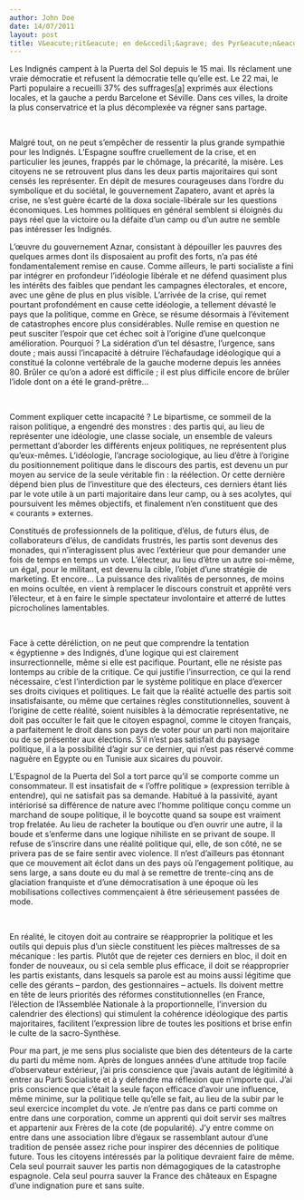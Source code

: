 ```yaml
---
author: John Doe
date: 14/07/2011
layout: post
title: V&eacute;rit&eacute; en de&ccedil;&agrave; des Pyr&eacute;n&eacute;es.doc
---
```

Les Indignés campent à la Puerta del Sol depuis le 15 mai. Ils réclament une vraie démocratie et refusent la démocratie telle qu’elle est. Le 22 mai, le Parti populaire a recueilli 37% des suffrages[[a]](#cmnt1) exprimés aux élections locales, et la gauche a perdu Barcelone et Séville. Dans ces villes, la droite la plus conservatrice et la plus décomplexée va régner sans partage. 

 

Malgré tout, on ne peut s’empêcher de ressentir la plus grande sympathie pour les Indignés. L’Espagne souffre cruellement de la crise, et en particulier les jeunes, frappés par le chômage, la précarité, la misère. Les citoyens ne se retrouvent plus dans les deux partis majoritaires qui sont censés les représenter. En dépit de mesures courageuses dans l’ordre du symbolique et du sociétal, le gouvernement Zapatero, avant et après la crise, ne s’est guère écarté de la doxa sociale-libérale sur les questions économiques. Les hommes politiques en général semblent si éloignés du pays réel que la victoire ou la défaite d’un camp ou d’un autre ne semble pas intéresser les Indignés. 

L’œuvre du gouvernement Aznar, consistant à dépouiller les pauvres des quelques armes dont ils disposaient au profit des forts, n’a pas été fondamentalement remise en cause. Comme ailleurs, le parti socialiste a fini par intégrer en profondeur l’idéologie libérale et ne défend quasiment plus les intérêts des faibles que pendant les campagnes électorales, et encore, avec une gêne de plus en plus visible. L’arrivée de la crise, qui remet pourtant profondément en cause cette idéologie, a tellement dévasté le pays que la politique, comme en Grèce, se résume désormais à l’évitement de catastrophes encore plus considérables. Nulle remise en question ne peut susciter l’espoir que cet échec soit à l’origine d’une quelconque amélioration. Pourquoi ? La sidération d’un tel désastre, l’urgence, sans doute ; mais aussi l’incapacité à détruire l’échafaudage idéologique qui a constitué la colonne vertébrale de la gauche moderne depuis les années 80. Brûler ce qu’on a adoré est difficile ; il est plus difficile encore de brûler l’idole dont on a été le grand-prêtre...

 

Comment expliquer cette incapacité ? Le bipartisme, ce sommeil de la raison politique, a engendré des monstres : des partis qui, au lieu de représenter une idéologie, une classe sociale, un ensemble de valeurs permettant d’aborder les différents enjeux politiques, ne représentent plus qu’eux-mêmes. L’idéologie, l’ancrage sociologique, au lieu d’être à l’origine du positionnement politique dans le discours des partis, est devenu un pur moyen au service de la seule véritable fin : la réélection. Or cette dernière dépend bien plus de l’investiture que des électeurs, ces derniers étant liés par le vote utile à un parti majoritaire dans leur camp, ou à ses acolytes, qui poursuivent les mêmes objectifs, et finalement n’en constituent que des « courants » externes.

Constitués de professionnels de la politique, d’élus, de futurs élus, de collaborateurs d’élus, de candidats frustrés, les partis sont devenus des monades, qui n’interagissent plus avec l’extérieur que pour demander une fois de temps en temps un vote. L’électeur, au lieu d’être un autre soi-même, un égal, pour le militant, est devenu la cible, l’objet d’une stratégie de marketing. Et encore… La puissance des rivalités de personnes, de moins en moins ocultée, en vient à remplacer le discours construit et apprêté vers l’électeur, et à en faire le simple spectateur involontaire et atterré de luttes picrocholines lamentables. 

 

Face à cette déréliction, on ne peut que comprendre la tentation « égyptienne » des Indignés, d’une logique qui est clairement insurrectionnelle, même si elle est pacifique. Pourtant, elle ne résiste pas lontemps au crible de la critique. Ce qui justifie l’insurrection, ce qui la rend nécessaire, c’est l’interdiction par le système politique en place d’exercer ses droits civiques et politiques. Le fait que la réalité actuelle des partis soit insatisfaisante, ou même que certaines règles constitutionnelles, souvent à l’origine de cette réalité, soient nuisibles à la démocratie représentative, ne doit pas occulter le fait que le citoyen espagnol, comme le citoyen français, a parfaitement le droit dans son pays de voter pour un parti non majoritaire ou de se présenter aux élections. S’il n’est pas satisfait du paysage politique, il a la possibilité d’agir sur ce dernier, qui n’est pas réservé comme naguère en Egypte ou en Tunisie aux sicaires du pouvoir. 

L’Espagnol de la Puerta del Sol a tort parce qu’il se comporte comme un consommateur. Il est insatisfait de « l’offre politique » (expression terrible à entendre), qui ne satisfait pas sa demande. Habitué à la passivité, ayant intériorisé sa différence de nature avec l’homme politique conçu comme un marchand de soupe politique, il le boycotte quand sa soupe est vraiment trop frelatée. Au lieu de racheter la boutique ou d’en ouvrir une autre, il la boude et s’enferme dans une logique nihiliste en se privant de soupe. Il refuse de s’inscrire dans une réalité politique qui, elle, de son côté, ne se privera pas de se faire sentir avec violence. Il n’est d’ailleurs pas étonnant que ce mouvement ait éclot dans un des pays où l’engagement politique, au sens large, a sans doute eu du mal à se remettre de trente-cinq ans de glaciation franquiste et d’une démocratisation à une époque où les mobilisations collectives commençaient à être sérieusement passées de mode.

 

En réalité, le citoyen doit au contraire se réapproprier la politique et les outils qui depuis plus d’un siècle constituent les pièces maîtresses de sa mécanique : les partis. Plutôt que de rejeter ces derniers en bloc, il doit en fonder de nouveaux, ou si cela semble plus efficace, il doit se réapproprier les partis existants, dans lesquels sa parole est au moins aussi légitime que celle des gérants – pardon, des gestionnaires – actuels. Ils doivent mettre en tête de leurs priorités des réformes constitutionnelles (en France, l’élection de l’Assemblée Nationale à la proportionnelle, l’inversion du calendrier des élections) qui stimulent la cohérence idéologique des partis majoritaires, facilitent l’expression libre de toutes les positions et brise enfin le culte de la sacro-Synthèse.

Pour ma part, je me sens plus socialiste que bien des détenteurs de la carte du parti du même nom. Après de longues années d’une attitude trop facile d’observateur extérieur, j’ai pris conscience que j’avais autant de légitimité à entrer au Parti Socialiste et à y défendre ma réflexion que n’importe qui. J’ai pris conscience que c’était la seule façon efficace d’avoir une influence, même minime, sur la politique telle qu’elle se fait, au lieu de la subir par le seul exercice incomplet du vote. Je n’entre pas dans ce parti comme on entre dans une corporation, comme un apprenti qui doit servir ses maîtres et appartenir aux Frères de la cote (de popularité). J’y entre comme on entre dans une association libre d’égaux se rassemblant autour d’une tradition de pensée assez riche pour inspirer des décennies de politique future. Tous les citoyens intéressés par la politique devraient faire de même. Cela seul pourrait sauver les partis non démagogiques de la catastrophe espagnole. Cela seul pourra sauver la France des châteaux en Espagne d’une indignation pure et sans suite.

 




